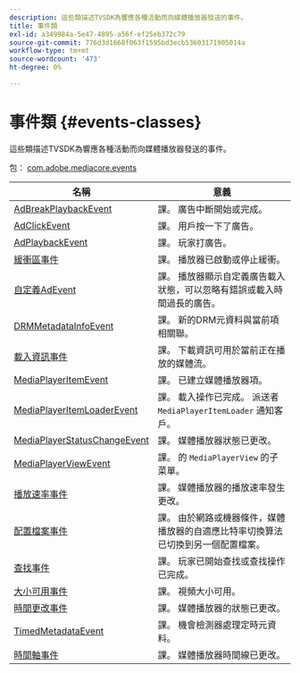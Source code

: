 ```yaml
---
description: 這些類描述TVSDK為響應各種活動而向媒體播放器發送的事件。
title: 事件類
exl-id: a349984a-5e47-4895-a56f-ef25eb372c79
source-git-commit: 776d3d1668f063f1595bd3ecb53603171905014a
workflow-type: tm+mt
source-wordcount: '473'
ht-degree: 0%

---
```


# 事件類 {#events-classes}

這些類描述TVSDK為響應各種活動而向媒體播放器發送的事件。

包： [com.adobe.mediacore.events](https://help.adobe.com/en_US/primetime/api/psdk/asdoc-dhls_1.4/com/adobe/mediacore/events/package-detail.html)

| 名稱 | 意義 |
|---|---|
| [AdBreakPlaybackEvent](https://help.adobe.com/en_US/primetime/api/psdk/asdoc-dhls_1.4/com/adobe/mediacore/events/AdBreakPlaybackEvent.html) | 課。 廣告中斷開始或完成。 |
| [AdClickEvent](https://help.adobe.com/en_US/primetime/api/psdk/asdoc-dhls_1.4/com/adobe/mediacore/events/AdClickEvent.html) | 課。 用戶按一下了廣告。 |
| [AdPlaybackEvent](https://help.adobe.com/en_US/primetime/api/psdk/asdoc-dhls_1.4/com/adobe/mediacore/events/AdPlaybackEvent.html) | 課。 玩家打廣告。 |
| [緩衝區事件](https://help.adobe.com/en_US/primetime/api/psdk/asdoc-dhls_1.4/com/adobe/mediacore/events/BufferEvent.html) | 課。 播放器已啟動或停止緩衝。 |
| [自定義AdEvent](https://experienceleague.adobe.com/docs/primetime/programming/tvsdk-1-4-for-desktop-hls/advertising/custom-ads/r-psdk-dhls-1.4-custom-ad-events.html?lang=en) | 課。 播放器顯示自定義廣告載入狀態，可以忽略有錯誤或載入時間過長的廣告。 |
| [DRMMetadataInfoEvent](https://help.adobe.com/en_US/primetime/api/psdk/asdoc-dhls_1.4/com/adobe/mediacore/events/DRMMetadataInfoEvent.html) | 課。 新的DRM元資料與當前項相關聯。 |
| [載入資訊事件](https://help.adobe.com/en_US/primetime/api/psdk/asdoc-dhls_1.4/com/adobe/mediacore/events/LoadInformationEvent.html) | 課。 下載資訊可用於當前正在播放的媒體流。 |
| [MediaPlayerItemEvent](https://help.adobe.com/en_US/primetime/api/psdk/asdoc-dhls_1.4/com/adobe/mediacore/events/MediaPlayerItemEvent.html) | 課。 已建立媒體播放器項。 |
| [MediaPlayerItemLoaderEvent](https://help.adobe.com/en_US/primetime/api/psdk/asdoc-dhls_1.4/com/adobe/mediacore/events/MediaPlayerItemLoaderEvent.html) | 課。 載入操作已完成。 派送者 `MediaPlayerItemLoader` 通知客戶。 |
| [MediaPlayerStatusChangeEvent](https://help.adobe.com/en_US/primetime/api/psdk/asdoc-dhls_1.4/com/adobe/mediacore/events/MediaPlayerStatusChangeEvent.html) | 課。 媒體播放器狀態已更改。 |
| [MediaPlayerViewEvent](https://help.adobe.com/en_US/primetime/api/psdk/asdoc-dhls_1.4/com/adobe/mediacore/events/MediaPlayerViewEvent.html) | 課。 的 `MediaPlayerView` 的子菜單。 |
| [播放速率事件](https://help.adobe.com/en_US/primetime/api/psdk/asdoc-dhls_1.4/com/adobe/mediacore/events/PlaybackRateEvent.html) | 課。 媒體播放器的播放速率發生更改。 |
| [配置檔案事件](https://help.adobe.com/en_US/primetime/api/psdk/asdoc-dhls_1.4/com/adobe/mediacore/events/ProfileEvent.html) | 課。 由於網路或機器條件，媒體播放器的自適應比特率切換算法已切換到另一個配置檔案。 |
| [查找事件](https://help.adobe.com/en_US/primetime/api/psdk/asdoc-dhls_1.4/com/adobe/mediacore/events/SeekEvent.html) | 課。 玩家已開始查找或查找操作已完成。 |
| [大小可用事件](https://help.adobe.com/en_US/primetime/api/psdk/asdoc-dhls_1.4/com/adobe/mediacore/events/SizeAvailableEvent.html) | 課。 視頻大小可用。 |
| [時間更改事件](https://help.adobe.com/en_US/primetime/api/psdk/asdoc-dhls_1.4/com/adobe/mediacore/events/TimeChangeEvent.html) | 課。 媒體播放器的狀態已更改。 |
| [TimedMetadataEvent](https://help.adobe.com/en_US/primetime/api/psdk/asdoc-dhls_1.4/com/adobe/mediacore/events/TimedMetadataEvent.html) | 課。 機會檢測器處理定時元資料。 |
| [時間軸事件](https://help.adobe.com/en_US/primetime/api/psdk/asdoc-dhls_1.4/com/adobe/mediacore/events/TimelineEvent.html) | 課。 媒體播放器時間線已更改。 |
